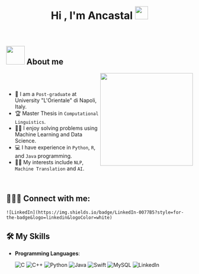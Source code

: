 <h1 align="center">Hi , I'm Ancastal <img src="https://media.giphy.com/media/hvRJCLFzcasrR4ia7z/giphy.gif" width="35"></h1>



<br>


	
## <picture><img src = "https://github.com/7oSkaaa/7oSkaaa/blob/main/Images/about_me.gif?raw=true" width = 50px></picture> About me

<picture> <img align="right" src="https://github.com/7oSkaaa/7oSkaaa/blob/main/Images/Right_Side.gif?raw=true" width = 250px></picture>

<br><br>

- :school: I am a `Post-graduate` at University "L'Orientale" di Napoli, Italy.
- :trophy: Master Thesis in `Computational Linguistics`.
- :technologist: I enjoy solving problems using Machine Learning and Data Science.
- :computer: I have experience in `Python`, `R`, and `Java` programming.
- :student: My interests include `NLP`, `Machine Translation` and `AI`.

<br>


## 🧑🏻‍💻 **Connect with me**:

<p align="center">
		

	![LinkedIn](https://img.shields.io/badge/LinkedIn-0077B5?style=for-the-badge&logo=linkedin&logoColor=white)
	
</p>



## 🛠️ My Skills

<p align="center">

- **Programming Languages**:
    
    ![C](https://img.shields.io/badge/C%20-%232370ED.svg?style=for-the-badge&logo=c&logoColor=white)
    ![C++](https://img.shields.io/badge/C++%20-%2300599C.svg?style=for-the-badge&logo=c%2B%2B&logoColor=white)
    ![Python](https://img.shields.io/badge/Python%20-%2314354C.svg?style=for-the-badge&logo=python&logoColor=white)
    ![Java](https://img.shields.io/badge/Java-ED8B00?style=for-the-badge&logo=openjdk&logoColor=white)
    ![Swift](https://img.shields.io/badge/Swift-FA7343?style=for-the-badge&logo=swift&logoColor=white)
    ![MySQL](https://img.shields.io/badge/MySQL-005C84?style=for-the-badge&logo=mysql&logoColor=white)
    ![LinkedIn](https://img.shields.io/badge/LinkedIn-0077B5?style=for-the-badge&logo=linkedin&logoColor=white)
<br>   

&emsp; 

